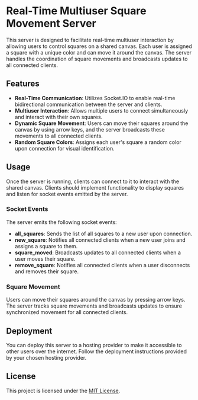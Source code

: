 # Real-Time Multiuser Square Movement Server

This server is designed to facilitate real-time multiuser interaction by allowing users to control squares on a shared canvas. Each user is assigned a square with a unique color and can move it around the canvas. The server handles the coordination of square movements and broadcasts updates to all connected clients.

## Features

- **Real-Time Communication**: Utilizes Socket.IO to enable real-time bidirectional communication between the server and clients.
- **Multiuser Interaction**: Allows multiple users to connect simultaneously and interact with their own squares.
- **Dynamic Square Movement**: Users can move their squares around the canvas by using arrow keys, and the server broadcasts these movements to all connected clients.
- **Random Square Colors**: Assigns each user's square a random color upon connection for visual identification.

## Usage

Once the server is running, clients can connect to it to interact with the shared canvas. Clients should implement functionality to display squares and listen for socket events emitted by the server.

### Socket Events

The server emits the following socket events:

- **all_squares**: Sends the list of all squares to a new user upon connection.
- **new_square**: Notifies all connected clients when a new user joins and assigns a square to them.
- **square_moved**: Broadcasts updates to all connected clients when a user moves their square.
- **remove_square**: Notifies all connected clients when a user disconnects and removes their square.

### Square Movement

Users can move their squares around the canvas by pressing arrow keys. The server tracks square movements and broadcasts updates to ensure synchronized movement for all connected clients.

## Deployment

You can deploy this server to a hosting provider to make it accessible to other users over the internet. Follow the deployment instructions provided by your chosen hosting provider.

## License

This project is licensed under the [MIT License](LICENSE).
